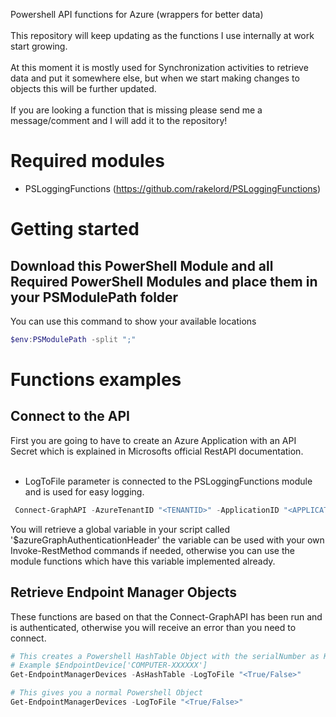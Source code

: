 Powershell API functions for Azure (wrappers for better data)
<br><br>
This repository will keep updating as the functions I use internally at work start growing.<br>
<br>
At this moment it is mostly used for Synchronization activities to retrieve data and put it somewhere else, but when we start making changes to objects this will be further updated.
<br><br>
If you are looking a function that is missing please send me a message/comment and I will add it to the repository!

# Required modules
* PSLoggingFunctions (https://github.com/rakelord/PSLoggingFunctions)

# Getting started
## Download this PowerShell Module and all Required PowerShell Modules and place them in your PSModulePath folder<br>
You can use this command to show your available locations
```powershell 
$env:PSModulePath -split ";"
``` 

# Functions examples
## Connect to the API
First you are going to have to create an Azure Application with an API Secret which is explained in Microsofts official RestAPI documentation.
<br><br>
- LogToFile parameter is connected to the PSLoggingFunctions module and is used for easy logging.

```powershell
 Connect-GraphAPI -AzureTenantID "<TENANTID>" -ApplicationID "<APPLICATIONID>" -APISecret "<APISECRET>" -LogToFile "<True/False>"
```
You will retrieve a global variable in your script called '$azureGraphAuthenticationHeader' the variable can be used with your own Invoke-RestMethod commands if needed, otherwise you can use the module functions which have this variable implemented already.

## Retrieve Endpoint Manager Objects
These functions are based on that the Connect-GraphAPI has been run and is authenticated, otherwise you will receive an error than you need to connect.
```powershell
# This creates a Powershell HashTable Object with the serialNumber as Key.
# Example $EndpointDevice['COMPUTER-XXXXXX']
Get-EndpointManagerDevices -AsHashTable -LogToFile "<True/False>"

# This gives you a normal Powershell Object
Get-EndpointManagerDevices -LogToFile "<True/False>"
```